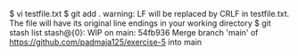 $ vi testfile.txt
$ git add .
warning: LF will be replaced by CRLF in testfile.txt.
The file will have its original line endings in your working directory
$ git stash list
stash@{0}: WIP on main: 54fb936 Merge branch 'main' of https://github.com/padmaja125/exercise-5 into main

